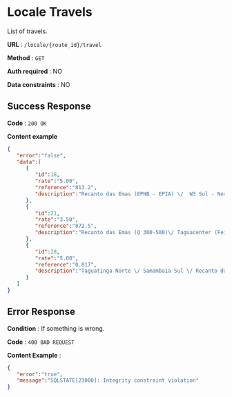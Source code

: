 # Locale Travels

List of travels.

**URL** : `/locale/{route_id}/travel`

**Method** : `GET`

**Auth required** : NO

**Data constraints** : NO

## Success Response

**Code** : `200 OK`

**Content example**

```json
{  
   "error":"false",
   "data":[  
      {  
         "id":18,
         "rate":"5.00",
         "reference":"813.2",
         "description":"Recanto das Emas (EPNB - EPIA) \/  W3 Sul - Norte"
      },
      {  
         "id":21,
         "rate":"3.50",
         "reference":"872.5",
         "description":"Recanto das Emas (Q 300-500)\/ Taguacenter (Feira dos Goianos)"
      },
      {  
         "id":28,
         "rate":"5.00",
         "reference":"0.817",
         "description":"Taguatinga Norte \/ Samambaia Sul \/ Recanto das Emas (Q.800) \/ Riacho Fundo II (QS 18)"
      }
   ]
}
```


## Error Response

**Condition** : If something is wrong.

**Code** : `400 BAD REQUEST`

**Content Example** :

```json
{  
   "error":"true",
   "message":"SQLSTATE[23000]: Integrity constraint violation"
}
```